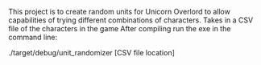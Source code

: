 This project is to create random units for Unicorn Overlord to allow capabilities of trying different combinations of characters. Takes in a CSV file of the characters in the game
After compiling run the exe in the command line:

./target/debug/unit_randomizer [CSV file location]
